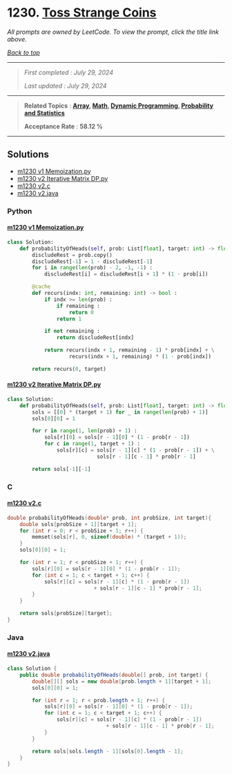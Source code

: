 # 1230. [Toss Strange Coins](<https://leetcode.com/problems/toss-strange-coins>)

*All prompts are owned by LeetCode. To view the prompt, click the title link above.*

*[Back to top](<../README.md>)*

------

> *First completed : July 29, 2024*
>
> *Last updated : July 29, 2024*

------

> **Related Topics** : **[Array](<by_topic/Array.md>), [Math](<by_topic/Math.md>), [Dynamic Programming](<by_topic/Dynamic Programming.md>), [Probability and Statistics](<by_topic/Probability and Statistics.md>)**
>
> **Acceptance Rate** : **58.12 %**

------

## Solutions

- [m1230 v1 Memoization.py](<../my-submissions/m1230 v1 Memoization.py>)
- [m1230 v2 Iterative Matrix DP.py](<../my-submissions/m1230 v2 Iterative Matrix DP.py>)
- [m1230 v2.c](<../my-submissions/m1230 v2.c>)
- [m1230 v2.java](<../my-submissions/m1230 v2.java>)
### Python
#### [m1230 v1 Memoization.py](<../my-submissions/m1230 v1 Memoization.py>)
```Python
class Solution:
    def probabilityOfHeads(self, prob: List[float], target: int) -> float:
        discludeRest = prob.copy()
        discludeRest[-1] = 1 - discludeRest[-1]
        for i in range(len(prob) - 2, -1, -1) :
            discludeRest[i] = discludeRest[i + 1] * (1 - prob[i])

        @cache
        def recurs(indx: int, remaining: int) -> bool :
            if indx >= len(prob) :
                if remaining :
                    return 0
                return 1

            if not remaining :
                return discludeRest[indx]

            return recurs(indx + 1, remaining - 1) * prob[indx] + \
                    recurs(indx + 1, remaining) * (1 - prob[indx])

        return recurs(0, target)
```

#### [m1230 v2 Iterative Matrix DP.py](<../my-submissions/m1230 v2 Iterative Matrix DP.py>)
```Python
class Solution:
    def probabilityOfHeads(self, prob: List[float], target: int) -> float:
        sols = [[0] * (target + 1) for _ in range(len(prob) + 1)]
        sols[0][0] = 1

        for r in range(1, len(prob) + 1) :
            sols[r][0] = sols[r - 1][0] * (1 - prob[r - 1])
            for c in range(1, target + 1) :
                sols[r][c] = sols[r - 1][c] * (1 - prob[r - 1]) + \
                             sols[r - 1][c - 1] * prob[r - 1]

        return sols[-1][-1]
```

### C
#### [m1230 v2.c](<../my-submissions/m1230 v2.c>)
```C
double probabilityOfHeads(double* prob, int probSize, int target){
    double sols[probSize + 1][target + 1];
    for (int r = 0; r < probSize + 1; r++) {
        memset(sols[r], 0, sizeof(double) * (target + 1));
    }
    sols[0][0] = 1;

    for (int r = 1; r < probSize + 1; r++) {
        sols[r][0] = sols[r - 1][0] * (1 - prob[r - 1]);
        for (int c = 1; c < target + 1; c++) {
            sols[r][c] = sols[r - 1][c] * (1 - prob[r - 1])
                            + sols[r - 1][c - 1] * prob[r - 1];
        }
    }

    return sols[probSize][target];
}
```

### Java
#### [m1230 v2.java](<../my-submissions/m1230 v2.java>)
```Java
class Solution {
    public double probabilityOfHeads(double[] prob, int target) {
        double[][] sols = new double[prob.length + 1][target + 1];
        sols[0][0] = 1;

        for (int r = 1; r < prob.length + 1; r++) {
            sols[r][0] = sols[r - 1][0] * (1 - prob[r - 1]);
            for (int c = 1; c < target + 1; c++) {
                sols[r][c] = sols[r - 1][c] * (1 - prob[r - 1])
                                + sols[r - 1][c - 1] * prob[r - 1];
            }
        }

        return sols[sols.length - 1][sols[0].length - 1];
    }
}
```

